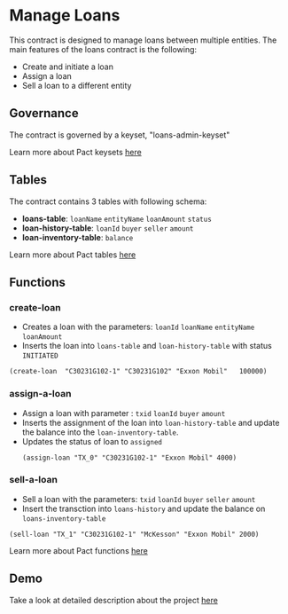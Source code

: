 # Manage Loans

This contract is designed to manage loans between multiple entities.
The main features of the loans contract is the following:
- Create and initiate a loan
- Assign a loan
- Sell a loan to a different entity
## Governance
The contract is governed by a keyset, "loans-admin-keyset"

Learn more about Pact keysets [here](https://pact-language.readthedocs.io/en/latest/pact-reference.html#keysets-and-authorization)

## Tables
The contract contains 3 tables with following schema:
- **loans-table**: `loanName` `entityName` `loanAmount` `status`
- **loan-history-table**: `loanId` `buyer` `seller` `amount`
- **loan-inventory-table**: `balance`

Learn more about Pact tables [here](https://pact-language.readthedocs.io/en/latest/pact-reference.html#deftable)

## Functions

### create-loan
  - Creates a loan with the parameters: `loanId` `loanName` `entityName` `loanAmount`
  - Inserts the loan into `loans-table` and `loan-history-table` with status `INITIATED`
  ```
  (create-loan	"C30231G102-1" "C30231G102" "Exxon Mobil"	100000)
  ```

### assign-a-loan
- Assign a loan with parameter : `txid` `loanId` `buyer` `amount`
- Inserts the assignment of the loan into `loan-history-table` and update the balance into the `loan-inventory-table`.
- Updates the status of loan to `assigned`
  ```
  (assign-loan "TX_0" "C30231G102-1" "Exxon Mobil" 4000)
  ```

### sell-a-loan
  - Sell a loan with the parameters: `txid` `loanId` `buyer` `seller` `amount`
  - Insert the transction into `loans-history` and update the balance on `loans-inventory-table`
  ```
  (sell-loan "TX_1" "C30231G102-1" "McKesson" "Exxon Mobil" 2000)
  ```

Learn more about Pact functions [here](https://pact-language.readthedocs.io/en/latest/pact-reference.html#defun)


## Demo
Take a look at detailed description about the project [here](https://pactlang.org/beginner/project-loans)
